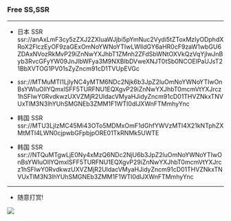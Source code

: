 ### Free SS,SSR

---

- 日本 SSR
ssr://anAxLmF3cy5zZXJ2ZXIuaWJjbi5pYmNuc2Vydi5tZToxMzIyODphdXRoX2FlczEyOF9zaGExOmNoYWNoYTIwLWlldGY6aHR0cF9zaW1wbGU6ZDAxNVozRkMvP29iZnNwYXJhbT1ZMnh2ZFdSbWNtOXVkQzVqYjIwJnByb3RvcGFyYW09JnJlbWFya3M9NXBlbDVweXNJT0tSb0NCOElPaUJsT21BbXVTOG1PV01sZyZncm91cD1TVUpEVGc



- ssr://MTMuMTI1LjIyNC4yMTM6NDc2Njk6b3JpZ2luOmNoYWNoYTIwOnBsYWluOllYQmxlSFF5TURFNU1EQXgvP29iZnNwYXJhbT0mcmVtYXJrcz1hSFIwY0RvdkwzUXVZMjR2UldacVMyaHJidyZncm91cD01THVZNkxTNVUxTlM3N3lhYUhSMGNEb3ZMM1F1WTI0dlJXWnFTMmhyYnc

- 韩国 SSR
ssr://MTU3LjIzMC45Mi43OTo5MDMxOmF1dGhfYWVzMTI4X21kNTphZXMtMTI4LWN0cjpwbGFpbjpORE01TkRNMk5UWTE

- 韩国 SSR
ssr://NTQuMTgwLjE0Ny4xMzQ6NDc2NjU6b3JpZ2luOmNoYWNoYTIwOnBsYWluOllYQmxlSFF5TURFNU1EQXgvP29iZnNwYXJhbT0mcmVtYXJrcz1hSFIwY0RvdkwzUXVZMjR2UldacVMyaHJidyZncm91cD01THVZNkxTNVUxTlM3N3lhYUhSMGNEb3ZMM1F1WTI0dlJXWnFTMmhyYnc 
--- 

- 随意打赏!

![](https://github.com/HaoleiQ/Over-The-Wall/blob/master/image/wechatAndAliPay.png?raw=true) 
